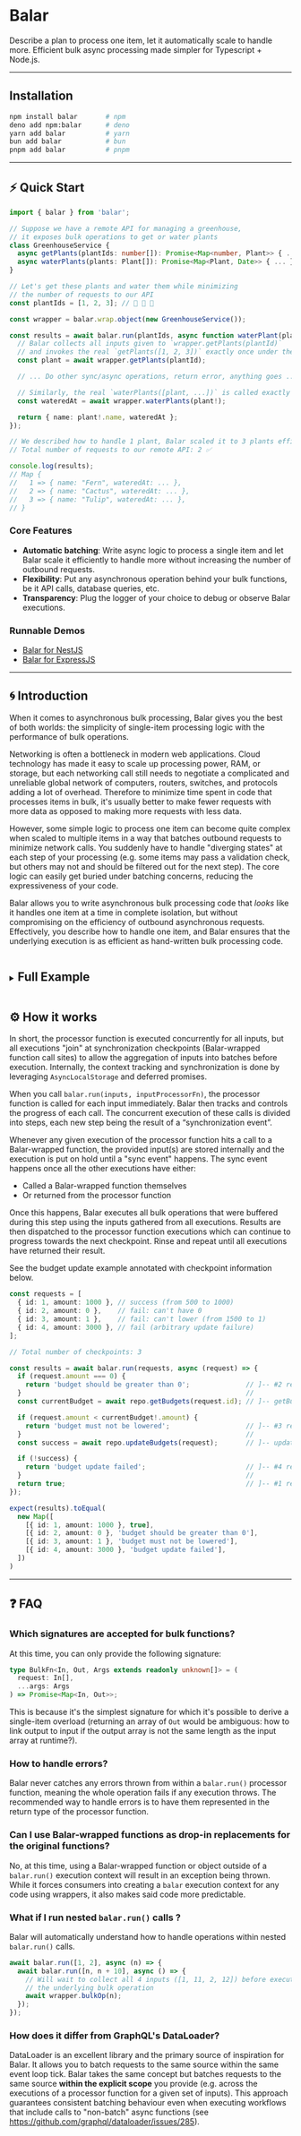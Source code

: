 # Balar

Describe a plan to process one item, let it automatically scale to handle more. Efficient bulk async processing made simpler for Typescript + Node.js.

---

## Installation

```bash
npm install balar       # npm
deno add npm:balar      # deno
yarn add balar          # yarn
bun add balar           # bun
pnpm add balar          # pnpm
```

---


## ⚡ Quick Start

```ts
import { balar } from 'balar';

// Suppose we have a remote API for managing a greenhouse,
// it exposes bulk operations to get or water plants
class GreenhouseService {
  async getPlants(plantIds: number[]): Promise<Map<number, Plant>> { ... }
  async waterPlants(plants: Plant[]): Promise<Map<Plant, Date>> { ... }
}

// Let's get these plants and water them while minimizing 
// the number of requests to our API
const plantIds = [1, 2, 3]; // 🌿 🌵 🌱

const wrapper = balar.wrap.object(new GreenhouseService());

const results = await balar.run(plantIds, async function waterPlant(plantId) {
  // Balar collects all inputs given to `wrapper.getPlants(plantId)` 
  // and invokes the real `getPlants([1, 2, 3])` exactly once under the hood
  const plant = await wrapper.getPlants(plantId);

  // ... Do other sync/async operations, return error, anything goes ...

  // Similarly, the real `waterPlants([plant, ...])` is called exactly once
  const wateredAt = await wrapper.waterPlants(plant!);

  return { name: plant!.name, wateredAt };
});

// We described how to handle 1 plant, Balar scaled it to 3 plants efficiently
// Total number of requests to our remote API: 2 ✅

console.log(results);
// Map { 
//   1 => { name: "Fern", wateredAt: ... },
//   2 => { name: "Cactus", wateredAt: ... },
//   3 => { name: "Tulip", wateredAt: ... },
// }
```

### Core Features

- **Automatic batching**: Write async logic to process a single item and let Balar scale it efficiently to handle more without increasing the number of outbound requests.
- **Flexibility**: Put any asynchronous operation behind your bulk functions, be it API calls, database queries, etc.
- **Transparency**: Plug the logger of your choice to debug or observe Balar executions.

### Runnable Demos

- [Balar for NestJS](https://replit.com/@luismeyer95/BalarGreenhouse-NestJS#src/app.controller.ts)
- [Balar for ExpressJS](https://replit.com/@luismeyer95/BalarGreenhouse-ExpressJS#index.ts)

---


## 🌀 Introduction

When it comes to asynchronous bulk processing, Balar gives you the best of both worlds: the simplicity of single-item processing logic with the performance of bulk operations.

Networking is often a bottleneck in modern web applications. Cloud technology has made it easy to scale up processing power, RAM, or storage, but each networking call still needs to negotiate a complicated and unreliable global network of computers, routers, switches, and protocols adding a lot of overhead. Therefore to minimize time spent in code that processes items in bulk, it's usually better to make fewer requests with more data as opposed to making more requests with less data.

However, some simple logic to process one item can become quite complex when scaled to multiple items in a way that batches outbound requests to minimize network calls. You suddenly have to handle "diverging states" at each step of your processing (e.g. some items may pass a validation check, but others may not and should be filtered out for the next step). The core logic can easily get buried under batching concerns, reducing the expressiveness of your code.

Balar allows you to write asynchronous bulk processing code that <em>looks</em> like it handles one item at a time in complete isolation, but without compromising on the efficiency of outbound asynchronous requests. Effectively, you describe how to handle one item, and Balar ensures that the underlying execution is as efficient as hand-written bulk processing code.

<details>
<summary><h2 style="display: inline-block;">Full Example</h2></summary>

Say you have an API endpoint to allow users to update the budget they can spend on your service. It has some validation checks like below. For the sake of simplicity, we use `string` for errors and `true` for success.

```ts
type Budget = { id: number; amount: number };
type BudgetUpdateRequest = Budget;

class BudgetsRepository {
  async getBudget(id: number): Promise<Budget> { ... }
  async updateBudget(id: BudgetUpdateRequest): Promise<boolean> { ... }
}

const repository = new BudgetsRepository();

async function updateBudgetWithValidation(
  updateBudget: BudgetUpdateRequest,
): Promise<string | true> {
  if (updateBudget.amount === 0) {
    return 'budget should be greater than 0';
  }

  const currentBudget = await repository.getBudget(updateBudget.id);
  if (updateBudget.amount < currentBudget!.amount) {
    return 'budget must not be lowered';
  }

  const success = await repository.updateBudget(updateBudget);
  if (!success) {
    return 'budget update failed';
  }

  return true;
}
```

Now let’s say your product offering evolved, and users can have multiple budgets to allocate to different services which they will want to update in real-time with low latency. Surely with these requirements, we don’t want to just run this code for each budget in sequence but instead batch reads and updates to minimize network latency.

Alright, let’s create a bulk endpoint that can process a list of budget updates.

```ts
type Budget = { id: number; amount: number };
type BudgetUpdateRequest = Budget;

// Notice that we adapted the methods to handle multiple items at once
class BudgetsRepository {
  async getBudgets(id: number[]): Promise<Map<number, Budget>> { ... }
  async updateBudgets(
    requests: BudgetUpdateRequest[],
  ): Promise<Map<BudgetUpdateRequest, boolean>> { ... }
}

const repository = new BudgetsRepository();

async function updateBudgetsWithValidation(
  requests: BudgetUpdateRequest[],
): Promise<Map<Budget, string | true>> {
  const resultByRequest = new Map<BudgetUpdateRequest, string | true>();

  const positiveBudgetUpdateRequests: BudgetUpdateRequest[] = [];
  for (const request of requests) {
    if (request.amount <= 0) {
      resultByRequest.set(request, 'budget should be greater than 0');
    } else {
      positiveBudgetUpdateRequests.push(request);
    }
  }

  const currentBudgets = await repository.getBudgets(
    positiveBudgetUpdateRequests.map((r) => r.id),
  );

  const validBudgetUpdateRequests: BudgetUpdateRequest[] = [];
  for (const request of positiveBudgetUpdateRequests) {
    const currentBudget = currentBudgets.get(request.id)!;
    if (request.amount < currentBudget.amount) {
      resultByRequest.set(request, 'budget must not be lowered');
    } else {
      validBudgetUpdateRequests.push(request);
    }
  }

  const updateResult = await repository.updateBudgets(validBudgetUpdateRequests);

  for (const [request, success] of updateResult) {
    resultByRequest.set(request, success || 'budget update failed');
  }

  return resultByRequest;
}
```

Okay, this works but we definitely see how bulk processing can obscure a bit the original logic. What if you could have the efficiency of bulk processing and the simplicity of single-item (scalar) processing logic? Balar allows you to have both.

```ts
import { balar } from 'balar';

type Budget = { id: number; amount: number };
type BudgetUpdateRequest = Budget;

// Notice that we adapted the methods to handle multiple items at once
class BudgetsRepository {
  async getBudgets(id: number[]): Promise<Map<number, Budget>> { ... }
  async updateBudgets(
    requests: BudgetUpdateRequest[],
  ): Promise<Map<BudgetUpdateRequest, boolean>> { ... }
}

// The repository is wrapped in a Balar object. The Balar object only exposes the
// methods that match the above "bulk signature", adding an overload for each of
// the methods so they can also be called with a single item. Precisely, for every
// `(i: I[]) => Map<I, O>` method in the object, a `(i: I) => O` overload is added.
const repository = balar.wrap.object(new BudgetsRepository());

async function updateBudgetsWithValidation(
  requests: BudgetUpdateRequest[],
): Promise<Map<BudgetUpdateRequest, string | true>> {
  return balar.run(requests, async (request) => {
    if (request.amount === 0) {
      return 'budget should be greater than 0';
    }

    const currentBudget = await repository.getBudgets(request.id);
    if (request.amount < currentBudget!.amount) {
      return 'budget must not be lowered';
    }

    const success = await repository.updateBudgets(request);
    if (!success) {
      return 'budget update failed';
    }

    return true;
  });
}
```

This code is equivalent to the previous example doing manual batching. It may look like it runs 2 network calls per request, but it only runs 2 network calls in total regardless of the number of requests.

Essentially, Balar provides a clean API to queue inputs to bulk functions of your choice and execute them in one batch. No manual batching, no managing parallel states; just clean, focused scalar logic with bulk efficiency!

</details>

## ⚙️ How it works

In short, the processor function is executed concurrently for all inputs, but all executions "join" at synchronization checkpoints (Balar-wrapped function call sites) to allow the aggregation of inputs into batches before execution. Internally, the context tracking and synchronization is done by leveraging `AsyncLocalStorage` and deferred promises. 

When you call `balar.run(inputs, inputProcessorFn)`, the processor function is called for each input immediately. Balar then tracks and controls the progress of each call. The concurrent execution of these calls is divided into steps, each new step being the result of a “synchronization event”.

Whenever any given execution of the processor function hits a call to a Balar-wrapped function, the provided input(s) are stored internally and the execution is put on hold until a "sync event" happens. The sync event happens once all the other executions have either:

- Called a Balar-wrapped function themselves
- Or returned from the processor function

Once this happens, Balar executes all bulk operations that were buffered during this step using the inputs gathered from all executions. Results are then dispatched to the processor function executions which can continue to progress towards the next checkpoint. Rinse and repeat until all executions have returned their result.

See the budget update example annotated with checkpoint information below.

```ts 
const requests = [
  { id: 1, amount: 1000 }, // success (from 500 to 1000)
  { id: 2, amount: 0 },    // fail: can't have 0
  { id: 3, amount: 1 },    // fail: can't lower (from 1500 to 1)
  { id: 4, amount: 3000 }, // fail (arbitrary update failure)
];

// Total number of checkpoints: 3

const results = await balar.run(requests, async (request) => {
  if (request.amount === 0) {
    return 'budget should be greater than 0';              // ]-- #2 returns 
  }                                                        //              |
  const currentBudget = await repo.getBudgets(request.id); // ]-- getBudgets([1,3,4])

  if (request.amount < currentBudget!.amount) {
    return 'budget must not be lowered';                   // ]-- #3 returns
  }                                                        //              |
  const success = await repo.updateBudgets(request);       // ]-- updateBudgets([1,4])

  if (!success) {
    return 'budget update failed';                         // ]-- #4 returns
  }                                                        //              |
  return true;                                             // ]-- #1 returns
});

expect(results).toEqual(
  new Map([
    [{ id: 1, amount: 1000 }, true],
    [{ id: 2, amount: 0 }, 'budget should be greater than 0'],
    [{ id: 3, amount: 1 }, 'budget must not be lowered'],
    [{ id: 4, amount: 3000 }, 'budget update failed'],
  ])
)

```

---

## ❓ FAQ

### Which signatures are accepted for bulk functions?

At this time, you can only provide the following signature:

```ts
type BulkFn<In, Out, Args extends readonly unknown[]> = (
  request: In[],
  ...args: Args
) => Promise<Map<In, Out>>;
```

This is because it's the simplest signature for which it's possible to derive a single-item overload (returning an array of `Out` would be ambiguous: how to link output to input if the output array is not the same length as the input array at runtime?).

### How to handle errors?

Balar never catches any errors thrown from within a `balar.run()` processor function, meaning the whole operation fails if any execution throws. The recommended way to handle errors is to have them represented in the return type of the processor function.

### Can I use Balar-wrapped functions as drop-in replacements for the original functions?

No, at this time, using a Balar-wrapped function or object outside of a `balar.run()` execution context will result in an exception being thrown. While it forces consumers into creating a `balar` execution context for any code using wrappers, it also makes said code more predictable.

### What if I run nested `balar.run()` calls ?

Balar will automatically understand how to handle operations within nested `balar.run()` calls.

```ts
await balar.run([1, 2], async (n) => {
  await balar.run([n, n + 10], async () => {
    // Will wait to collect all 4 inputs ([1, 11, 2, 12]) before executing
    // the underlying bulk operation
    await wrapper.bulkOp(n);
  });
});
```

### How does it differ from GraphQL's DataLoader?

DataLoader is an excellent library and the primary source of inspiration for Balar. It allows you to batch requests to the same source within the same event loop tick. Balar takes the same concept but batches requests to the same source **within the explicit scope** you provide (e.g. across the executions of a processor function for a given set of inputs). This approach guarantees consistent batching behaviour even when executing workflows that include calls to "non-batch" async functions (see https://github.com/graphql/dataloader/issues/285).
